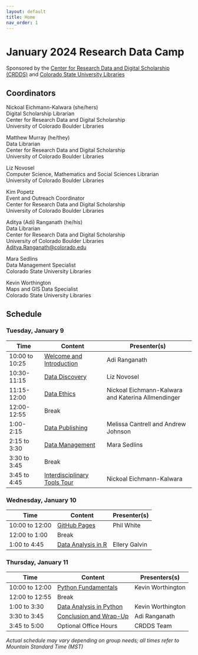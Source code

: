 ```yaml
---
layout: default
title: Home
nav_order: 1
---
```

# January 2024 Research Data Camp
Sponsored by the [Center for Research Data and Digital Scholarship (CRDDS)](https://www.colorado.edu/crdds/) and [Colorado State University Libraries](https://www.colostate.edu)

## Coordinators

Nickoal Eichmann-Kalwara (she/hers)\
Digital Scholarship Librarian\
Center for Research Data and Digital Scholarship\
University of Colorado Boulder Libraries

Matthew Murray (he/they)\
Data Librarian\
Center for Research Data and Digital Scholarship\
University of Colorado Boulder Libraries

Liz Novosel\
Computer Science, Mathematics and Social Sciences Librarian\
University of Colorado Boulder Libraries

Kim Popetz\
Event and Outreach Coordinator\
Center for Research Data and Digital Scholarship\
University of Colorado Boulder Libraries

Aditya (Adi) Ranganath (he/his)  
Data Librarian  
Center for Research Data and Digital Scholarship  
University of Colorado Boulder Libraries  
[Aditya.Ranganath@colorado.edu](mailto:Aditya.Ranganath@colorado.edu)

Mara Sedlins\
Data Management Specialist\
Colorado State University Libraries

Kevin Worthington\
Maps and GIS Data Specialist\
Colorado State University Libraries

## Schedule

### Tuesday, January 9

| Time | Content|Presenter(s)|
| --- | ---|----|
| 10:00 to 10:25 | [Welcome and Introduction](content/introduction.html)|Adi Ranganath|
| 10:30-11:15| [Data Discovery](content/finding-data.html)| Liz Novosel
| 11:15-12:00| [Data Ethics](content/data-ethics.html)| Nickoal Eichmann-Kalwara and Katerina Allmendinger
| 12:00-12:55| Break|
| 1:00-2:15| [Data Publishing](content/data-publishing-CU-scholar.html)| Melissa Cantrell and Andrew Johnson
| 2:15 to 3:30| [Data Management](content/data_management.html)|Mara Sedlins
|3:30 to 3:45|Break|
| 3:45 to 4:45| [Interdisciplinary Tools Tour](content/interdisciplinary-tour.html)| Nickoal Eichmann-Kalwara

### Wednesday, January 10

| Time | Content|Presenter(s)|
| --- | ---|----|
| 10:00 to 12:00|[GitHub Pages](content/git_github.html)| Phil White|
| 12:00 to 1:00 | Break
| 1:00 to 4:45 |[Data Analysis in R](content/data-analysis-in-R.html)|Ellery Galvin

### Thursday, January 11

| Time | Content|Presenters(s)
| --- | ---|----|
| 10:00 to 12:00 | [Python Fundamentals](content/data-analysis-in-python/python_foundations.html)| Kevin Worthington
| 12:00 to 12:55| Break
| 1:00 to 3:30 | [Data Analysis in Python](content/data-analysis-in-python/python_data_analysis.html)| Kevin Worthington|
| 3:30 to 3:45|[Conclusion and Wrap-Up](content/wrap-up.html)|Adi Ranganath|
| 3:45 to 5:00| Optional Office Hours| CRDDS Team

_Actual schedule may vary depending on group needs; all times refer to Mountain Standard Time (MST)_  
